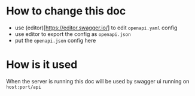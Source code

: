 # How to change this doc

- use (editor)[https://editor.swagger.io/] to edit `openapi.yaml` config
- use editor to export the config as `openapi.json`
- put the `openapi.json` config here

# How is it used

When the server is running this doc will be used by swagger ui running on `host:port/api`
